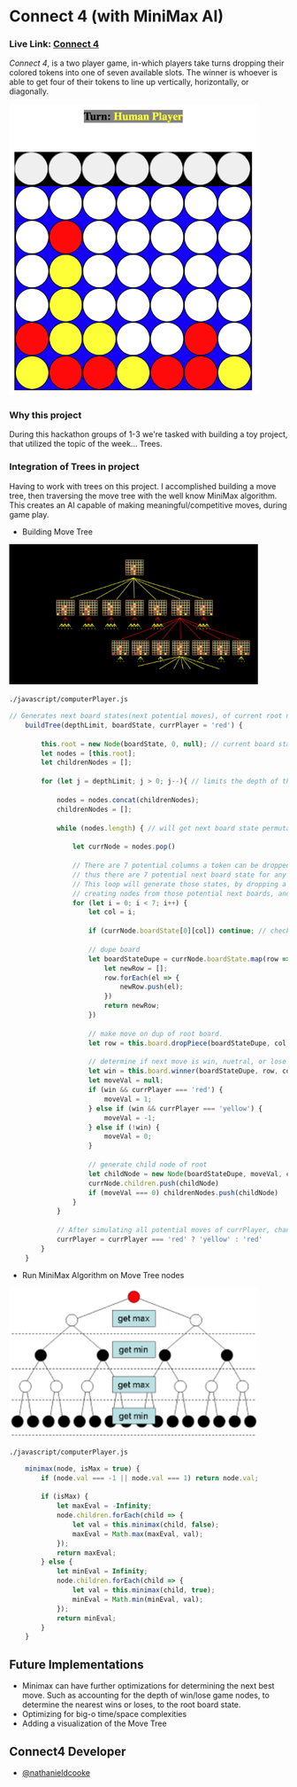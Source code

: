 # Connect 4 (with MiniMax AI)

### **Live Link: [Connect 4](https://codepen.io/nathanieldcooke/pen/zYwoYvq)**

_Connect 4_, is a two player game, in-which players take turns dropping their colored tokens into one of seven available slots. The winner is whoever is able to get four of their tokens to line up vertically, horizontally, or diagonally.

<a href="https://codepen.io/nathanieldcooke/pen/zYwoYvq" target="_blank" rel="noopener noreferrer"><img src="./img/connect4.png" width="450"></a>

### Why this project

During this hackathon groups of 1-3 we're tasked with building a toy project, that utilized the topic of the week... Trees. 

### Integration of Trees in project

Having to work with trees on this project. I accomplished building a move tree, then traversing the move tree with the well know MiniMax algorithm. This creates an AI capable of making meaningful/competitive moves, during game play. 

* Building Move Tree

<img src="./img/moveTree.png" width="450">


`./javascript/computerPlayer.js`
```js
// Generates next board states(next potential moves), of current root node;
    buildTree(depthLimit, boardState, currPlayer = 'red') {

        this.root = new Node(boardState, 0, null); // current board state.
        let nodes = [this.root];
        let childrenNodes = [];

        for (let j = depthLimit; j > 0; j--){ // limits the depth of the tree. **most computers can't calculate all potential moves

            nodes = nodes.concat(childrenNodes);
            childrenNodes = [];

            while (nodes.length) { // will get next board state permutations, for nodes in the array.

                let currNode = nodes.pop()

                // There are 7 potential columns a token can be dropped into, 
                // thus there are 7 potential next board state for any given currNode
                // This loop will generate those states, by dropping a token in the respective columns,
                // creating nodes from those potential next boards, and adding them to currNodes.children.
                for (let i = 0; i < 7; i++) { 
                    let col = i;
        
                    if (currNode.boardState[0][col]) continue; // check if column is filled with tokens, skip if it is full.
                    
                    // dupe board
                    let boardStateDupe = currNode.boardState.map(row => {
                        let newRow = [];
                        row.forEach(el => {
                            newRow.push(el);
                        })
                        return newRow;
                    }) 
        
                    // make move on dup of root board.
                    let row = this.board.dropPiece(boardStateDupe, col, currPlayer);
                    
                    // determine if next move is win, nuetral, or lose
                    let win = this.board.winner(boardStateDupe, row, col, currPlayer);
                    let moveVal = null;
                    if (win && currPlayer === 'red') {
                        moveVal = 1;
                    } else if (win && currPlayer === 'yellow') {
                        moveVal = -1;
                    } else if (!win) {
                        moveVal = 0;
                    } 

                    // generate child node of root
                    let childNode = new Node(boardStateDupe, moveVal, col)
                    currNode.children.push(childNode)
                    if (moveVal === 0) childrenNodes.push(childNode)
                }
            }

            // After simulating all potential moves of currPlayer, change currPlayer for next set of potentail moves 
            currPlayer = currPlayer === 'red' ? 'yellow' : 'red'
        }
    }
```

* Run MiniMax Algorithm on Move Tree nodes

<a href="https://www.youtube.com/watch?v=l-hh51ncgDI&t=279s" target="_blank" rel="noopener noreferrer"><img src="./img/minimax.png" width="450"></a>

`./javascript/computerPlayer.js`
```js
    minimax(node, isMax = true) {
        if (node.val === -1 || node.val === 1) return node.val;
        
        if (isMax) {
            let maxEval = -Infinity;
            node.children.forEach(child => {
                let val = this.minimax(child, false);
                maxEval = Math.max(maxEval, val);
            });
            return maxEval;
        } else {
            let minEval = Infinity;
            node.children.forEach(child => {
                let val = this.minimax(child, true);
                minEval = Math.min(minEval, val);
            });
            return minEval;
        }
    }
```

## Future Implementations 
- Minimax can have further optimizations for determining the next best move. Such as accounting for the depth of win/lose game nodes, to determine the nearest wins or loses, to the root board state. 
- Optimizing for big-o time/space complexities
- Adding a visualization of the Move Tree

## Connect4 Developer
- [@nathanieldcooke](https://github.com/nathanieldcooke)